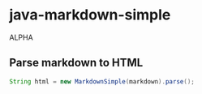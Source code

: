 # java-markdown-simple
ALPHA

## Parse markdown to HTML
```java
String html = new MarkdownSimple(markdown).parse();
```
